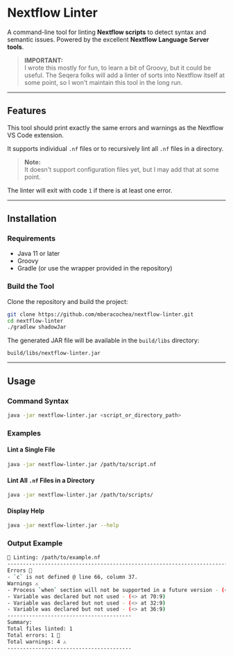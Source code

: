 
# Nextflow Linter

A command-line tool for linting **Nextflow scripts** to detect syntax and semantic issues. Powered by the excellent **Nextflow Language Server tools**.

> **IMPORTANT:**  
> I wrote this mostly for fun, to learn a bit of Groovy, but it could be useful. The Seqera folks will add a linter of sorts into Nextflow itself at some point, so I won't maintain this tool in the long run.

---

## Features

This tool should print exactly the same errors and warnings as the Nextflow VS Code extension.

It supports individual `.nf` files or to recursively lint all `.nf` files in a directory.

> **Note:**  
> It doesn't support configuration files yet, but I may add that at some point.

The linter will exit with code `1` if there is at least one error.

---

## Installation

### Requirements
- Java 11 or later
- Groovy
- Gradle (or use the wrapper provided in the repository)

### Build the Tool
Clone the repository and build the project:

```bash
git clone https://github.com/mberacochea/nextflow-linter.git
cd nextflow-linter
./gradlew shadowJar
```

The generated JAR file will be available in the `build/libs` directory:

```plaintext
build/libs/nextflow-linter.jar
```

---

## Usage

### Command Syntax
```bash
java -jar nextflow-linter.jar <script_or_directory_path>
```

### Examples

#### Lint a Single File
```bash
java -jar nextflow-linter.jar /path/to/script.nf
```

#### Lint All `.nf` Files in a Directory
```bash
java -jar nextflow-linter.jar /path/to/scripts/
```

#### Display Help
```bash
java -jar nextflow-linter.jar --help
```

### Output Example
```bash
📁 Linting: /path/to/example.nf
------------------------------------------------------------------------------------------------------
Errors 🚩
- `c` is not defined @ line 66, column 37.
Warnings ⚠️
- Process `when` section will not be supported in a future version - (<> at 27:5)
- Variable was declared but not used - (<> at 70:9)
- Variable was declared but not used - (<> at 32:9)
- Variable was declared but not used - (<> at 36:9)
----------------------------------------
Summary:
Total files linted: 1
Total errors: 1 🚩
Total warnings: 4 ⚠️
----------------------------------------
```
